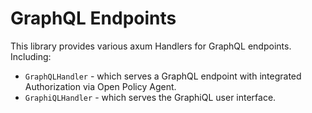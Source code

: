 # GraphQL Endpoints

This library provides various axum Handlers for GraphQL endpoints. Including:
- `GraphQLHandler` - which serves a GraphQL endpoint with integrated Authorization via Open Policy Agent.
- `GraphiQLHandler` - which serves the GraphiQL user interface.
